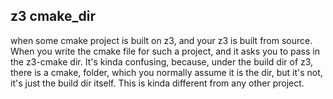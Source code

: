 ## z3 cmake_dir
when some cmake project is built on z3, and your z3 is built from source.
When you write the cmake file for such a project, and it asks you to pass in the z3-cmake dir.
It's kinda confusing, because, under the build dir of z3, there is a cmake, folder, which you normally assume it is the dir,
but it's not, it's just the build dir itself.
This is kinda different from any other project.
